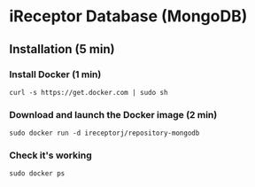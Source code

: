 # iReceptor Database (MongoDB)

## Installation (5 min)

### Install Docker (1 min)
```
curl -s https://get.docker.com | sudo sh
```

### Download and launch the Docker image (2 min)
```
sudo docker run -d ireceptorj/repository-mongodb
```

### Check it's working
```
sudo docker ps
```
